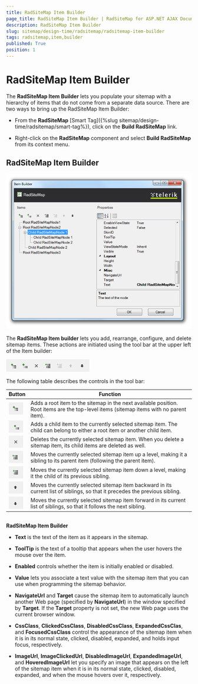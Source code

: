 ```yaml
---
title: RadSiteMap Item Builder
page_title: RadSiteMap Item Builder | RadSiteMap for ASP.NET AJAX Documentation
description: RadSiteMap Item Builder
slug: sitemap/design-time/radsitemap/radsitemap-item-builder
tags: radsitemap,item,builder
published: True
position: 1
---
```


# RadSiteMap Item Builder



The **RadSiteMap Item Builder** lets you populate your sitemap with a hierarchy of items that do not come from a separate data source. There are two ways to bring up the RadSiteMap Item Builder:

* From the **RadSiteMap** [Smart Tag]({%slug sitemap/design-time/radsitemap/smart-tag%}), click on the **Build RadSiteMap** link.

* Right-click on the **RadSiteMap** component and select **Build RadSiteMap** from its context menu.

## RadSiteMap Item Builder

![RadSiteMap Item Builder](images/sitemap_itembuilder.png)



The **RadSiteMap Item builder** lets you add, rearrange, configure, and delete sitemap items. These actions are initiated using the tool bar at the upper left of the Item builder:

![RadSiteMap iItem Builder Toolbar](images/sitemap_itembuildertoolbar.png)


The following table describes the controls in the tool bar:


| Button | Function |
| ------ | ------ |
|![RadSiteMap Add Item](images/sitemap_additem.png)|Adds a root item to the sitemap in the next available position. Root items are the top-level items (sitemap items with no parent item).|
|![RadSiteMap Add Child Item](images/sitemap_addchilditem.png)|Adds a child item to the currently selected sitemap item. The child can belong to either a root item or another child item.|
|![RadSiteMap Delete Item](images/sitemap_deleteitem.png)|Deletes the currently selected sitemap item. When you delete a sitemap item, its child items are deleted as well.|
|![RadSiteMap Move Level Up](images/sitemap_movelevelup.png)|Moves the currently selected sitemap item up a level, making it a sibling to its parent item (following the parent item).|
|![RadSiteMap Move Level Down](images/sitemap_moveleveldown.png)|Moves the currently selected sitemap item down a level, making it the child of its previous sibling.|
|![RadSiteMap Move Item Up](images/sitemap_moveup.png)|Moves the currently selected sitemap item backward in its current list of siblings, so that it precedes the previous sibling.|
|![RadSiteMap Move Item Down](images/sitemap_movedown.png)|Moves the currently selected sitemap item forward in its current list of siblings, so that it follows the next sibling.|

## 

**RadSiteMap Item Builder**

* **Text** is the text of the item as it appears in the sitemap.

* **ToolTip** is the text of a tooltip that appears when the user hovers the mouse over the item.

* **Enabled** controls whether the item is initially enabled or disabled.

* **Value** lets you associate a text value with the sitemap item that you can use when programming the sitemap behavior.

* **NavigateUrl** and **Target** cause the sitemap item to automatically launch another Web page (specified by **NavigateUrl**) in the window specified by **Target**. If the **Target** property is not set, the new Web page uses the current browser window.

* **CssClass**, **ClickedCssClass**, **DisabledCssClass**, **ExpandedCssClas**, and **FocusedCssClass** control the appearance of the sitemap item when it is in its normal state, clicked, disabled, expanded, and holds input focus, respectively.

* **ImageUrl**, **ImageClickedUrl**, **DisabledImageUrl**, **ExpandedImageUrl**, and **HoveredImageUrl** let you specify an image that appears on the left of the sitemap item when it is in its normal state, clicked, disabled, expanded, and when the mouse hovers over it, respectively.
